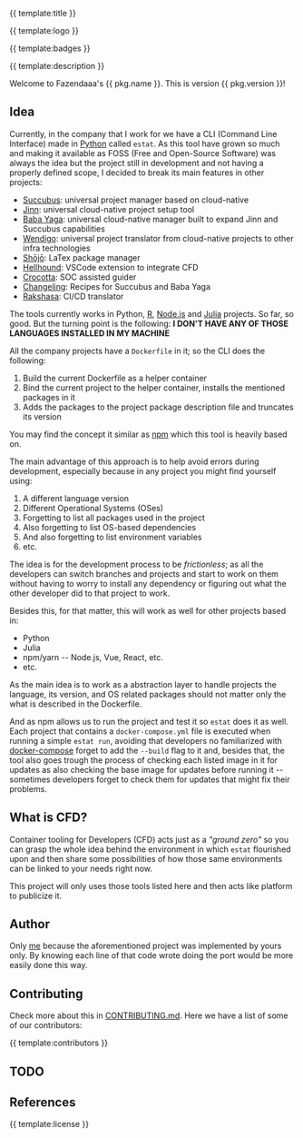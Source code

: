 {{ template:title }}

{{ template:logo }}

{{ template:badges }}

{{ template:description }}

Welcome to Fazendaaa's {{ pkg.name }}. This is version {{ pkg.version }}!

## Idea

Currently, in the company that I work for we have a CLI (Command Line Interface) made in [Python](https://www.python.org/) called `estat`. As this tool have grown so much and making it available as FOSS (Free and Open-Source Software) was always the idea but the project still in development and not having a properly defined scope, I decided to break its main features in other projects:

- [Succubus](https://github.com/Fazendaaa/Succubus): universal project manager based on cloud-native
- [Jinn](https://github.com/Fazendaaa/Jinn): universal cloud-native project setup tool
- [Baba Yaga](https://github.com/Fazendaaa/BabaYaga): universal cloud-native manager built to expand Jinn and Succubus capabilities
- [Wendigo](https://github.com/Fazendaaa/Wendigo): universal project translator from cloud-native projects to other infra technologies
- [Shōjō](https://github.com/Fazendaaa/Shojo): LaTex package manager
- [Hellhound](github.com/Fazendaaa/Hellhound): VSCode extension to integrate CFD
- [Crocotta](github.com/Fazendaaa/Crocotta): SOC assisted guider
- [Changeling](https://github.com/Fazendaaa/Changeling): Recipes for Succubus and Baba Yaga
- [Rakshasa](https://github.com/Fazendaaa/Rakshasa): CI/CD translator

The tools currently works in Python, [R](https://www.r-project.org/), [Node.js](https://nodejs.org/en/) and [Julia](https://julialang.org/) projects. So far, so good. But the turning point is the following: **I DON'T HAVE ANY OF THOSE LANGUAGES INSTALLED IN MY MACHINE**

All the company projects have a `Dockerfile` in it; so the CLI does the following:

1. Build the current Dockerfile as a helper container
2. Bind the current project to the helper container, installs the mentioned packages in it
3. Adds the packages to the project package description file and truncates its version

You may find the concept it similar as [npm](https://www.npmjs.com/) which this tool is heavily based on.

The main advantage of this approach is to help avoid errors during development, especially because in any project you might find yourself using:

1. A different language version
2. Different Operational Systems (OSes)
3. Forgetting to list all packages used in the project
4. Also forgetting to list OS-based dependencies
5. And also forgetting to list environment variables
6. etc.

The idea is for the development process to be *frictionless*; as all the developers can switch branches and projects and start to work on them without having to worry to install any dependency or figuring out what the other developer did to that project to work.

Besides this, for that matter, this will work as well for other projects based in:

- Python
- Julia
- npm/yarn -- Node.js, Vue, React, etc.
- etc.

As the main idea is to work as a abstraction layer to handle projects the language, its version, and OS related packages should not matter only the what is described in the Dockerfile.

And as npm allows us to run the project and test it so `estat` does it as well. Each project that contains a `docker-compose.yml` file is executed when running a simple `estat run`, avoiding that developers no familiarized with [docker-compose](https://docs.docker.com/compose/) forget to add the `--build` flag to it and, besides that, the tool also goes trough the process of checking each listed image in it for updates as also checking the base image for updates before running it -- sometimes developers forget to check them for updates that might fix their problems.

## What is CFD?

Container tooling for Developers (CFD) acts just as a *"ground zero"* so you can grasp the whole idea behind the environment in which `estat` flourished upon and then share some possibilities of how those same environments can be linked to your needs right now.

This project will only uses those tools listed here and then acts like platform to publicize it.

## Author

Only [me](https://github.com/Fazendaaa) because the aforementioned project was implemented by yours only. By knowing each line of that code wrote doing the port would be more easily done this way.

## Contributing

Check more about this in [CONTRIBUTING.md](CONTRIBUTING.md). Here we have a list of some of our contributors:

{{ template:contributors }}

## TODO

## References

{{ template:license }}
